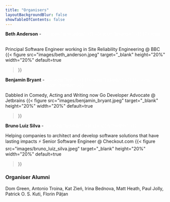 ```yaml
---
title: "Organisers"
layoutBackgroundBlur: false
showTableOfContents: false
---
```


**Beth Anderson** - 
<a href="https://hachyderm.io/@betandr" target="_blank" style="color: #ffffff; text-decoration: none;">{{< icon "mastodon" >}}</a>
<a href="https://www.linkedin.com/in/betandr/" target="_blank" style="color: #ffffff; text-decoration: none;">{{< icon "linkedin" >}}</a>
<a href="https://twitter.com/betandr" target="_blank" style="color: #ffffff; text-decoration: none;">{{< icon "twitter" >}}</a>

Principal Software Engineer working in Site Reliability Engineering @ BBC
{{< figure
src="images/beth_anderson.jpeg"
target="_blank"
height="20%"
width="20%"
default=true
>}}

**Benjamin Bryant** -
<a href="https://www.jaminologist.com/" target="_blank" style="color: #ffffff; text-decoration: none;">{{< icon "link" >}}</a>
<a href="https://www.linkedin.com/in/benjamin-bryant-dev/" target="_blank" style="color: #ffffff; text-decoration: none;">{{< icon "linkedin" >}}</a>
<a href="https://mstdn.social/@Jaminologist" target="_blank" style="color: #ffffff; text-decoration: none;">{{< icon "mastodon" >}}</a>
<a href="https://twitter.com/jaminologist" target="_blank" style="color: #ffffff; text-decoration: none;">{{< icon "twitter" >}}</a>

Dabbled in Comedy, Acting and Writing now Go Developer Advocate @ Jetbrains
{{< figure
src="images/benjamin_bryant.jpeg"
target="_blank"
height="20%"
width="20%"
default=true
>}}

**Bruno Luiz Silva** -
<a href="https://www.linkedin.com/in/brnluiz/" target="_blank" style="color: #ffffff; text-decoration: none;">{{< icon "linkedin" >}}</a>
<a href="https://twitter.com/brunoluiz" target="_blank" style="color: #ffffff; text-decoration: none;">{{< icon "twitter" >}}</a>

Helping companies to architect and develop software solutions that have lasting impacts ⚡️ Senior Software Engineer @ Checkout.com
{{< figure
src="images/bruno_luiz_silva.jpeg"
target="_blank"
height="20%"
width="20%"
default=true
>}}

### Organiser Alumni

Dom Green, Antonio Troina, Kat Zień, Irina Bednova, Matt Heath, Paul Jolly, Patrick O. S. Kuti, Florin Pățan